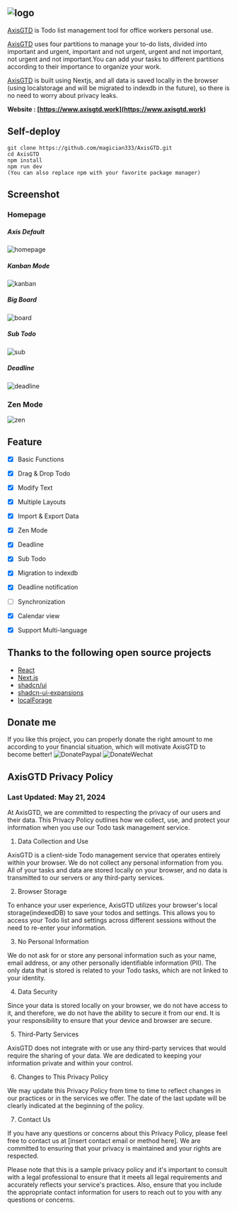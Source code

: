 ![logo](logo.png)
---
[AxisGTD](https://www.axisgtd.work) is Todo list management tool for office workers personal use.

[AxisGTD](https://www.axisgtd.work) uses four partitions to manage your to-do lists, divided into important and urgent, important and not urgent, urgent and not important, not urgent and not important.You can add your tasks to different partitions according to their importance to organize your work.

[AxisGTD](https://www.axisgtd.work) is built using Nextjs, and all data is saved locally in the browser (using localstorage and will be migrated to indexdb in the future), so there is no need to worry about privacy leaks.

**Website : [https://www.axisgtd.work](https://www.axisgtd.work)**


Self-deploy
---
```
git clone https://github.com/magician333/AxisGTD.git
cd AxisGTD
npm install
npm run dev
(You can also replace npm with your favorite package manager)
```

Screenshot
---
### Homepage
##### Axis Default
![homepage](./screenshot/AxisGTD%20Homepage.png)

##### Kanban Mode

![kanban](./screenshot/AxisGTD%20Homepage_Kanban.png)

##### Big Board

![board](./screenshot/AxisGTD%20Homepage_Board.png)

##### Sub Todo

![sub](./screenshot/AxisGTD%20SubTodo.png)

##### Deadline

![deadline](./screenshot/AxisGTD%20Deadline.png)


### Zen Mode

![zen](./screenshot//AxisGTD%20Zen%20Mode.png)



Feature
---
- [x] Basic Functions

- [x] Drag & Drop Todo

- [x] Modify Text

- [x] Multiple Layouts

- [x] Import & Export Data

- [x] Zen Mode

- [x] Deadline

- [x] Sub Todo

- [x] Migration to indexdb

- [x] Deadline notification

- [ ] Synchronization

- [x] Calendar view

- [x] Support Multi-language


Thanks to the following open source projects
---
* [React](https://github.com/facebook/react)
* [Next.js](https://github.com/vercel/next.js)
* [shadcn/ui](https://github.com/shadcn-ui/ui)
* [shadcn-ui-expansions](https://github.com/hsuanyi-chou/shadcn-ui-expansions)
* [localForage](https://github.com/localForage/localForage)


Donate me
---
If you like this project, you can properly donate the right amount to me according to your financial situation, which will motivate AxisGTD to become better!
![DonatePaypal](./public/Donate_Paypal.png)
![DonateWechat](./public/Donate_Wechat.png)



AxisGTD Privacy Policy
---
### Last Updated: May 21, 2024

At AxisGTD, we are committed to respecting the privacy of our users and their data. This Privacy Policy outlines how we collect, use, and protect your information when you use our Todo task management service.

1. Data Collection and Use

AxisGTD is a client-side Todo management service that operates entirely within your browser. We do not collect any personal information from you. All of your tasks and data are stored locally on your browser, and no data is transmitted to our servers or any third-party services.

2. Browser Storage

To enhance your user experience, AxisGTD utilizes your browser's local storage(indexedDB) to save your todos and settings. This allows you to access your Todo list and settings across different sessions without the need to re-enter your information.

3. No Personal Information

We do not ask for or store any personal information such as your name, email address, or any other personally identifiable information (PII). The only data that is stored is related to your Todo tasks, which are not linked to your identity.

4. Data Security

Since your data is stored locally on your browser, we do not have access to it, and therefore, we do not have the ability to secure it from our end. It is your responsibility to ensure that your device and browser are secure.

5. Third-Party Services

AxisGTD does not integrate with or use any third-party services that would require the sharing of your data. We are dedicated to keeping your information private and within your control.

6. Changes to This Privacy Policy

We may update this Privacy Policy from time to time to reflect changes in our practices or in the services we offer. The date of the last update will be clearly indicated at the beginning of the policy.

7. Contact Us

If you have any questions or concerns about this Privacy Policy, please feel free to contact us at [insert contact email or method here]. We are committed to ensuring that your privacy is maintained and your rights are respected.

Please note that this is a sample privacy policy and it's important to consult with a legal professional to ensure that it meets all legal requirements and accurately reflects your service's practices. Also, ensure that you include the appropriate contact information for users to reach out to you with any questions or concerns.


